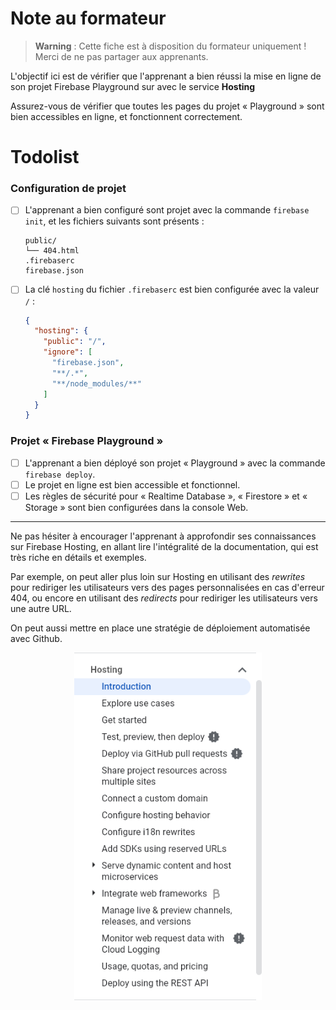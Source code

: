 # Note au formateur

> **Warning** : Cette fiche est à disposition du formateur uniquement ! Merci de ne pas partager aux apprenants.

L'objectif ici est de vérifier que l'apprenant a bien réussi la mise en ligne de son projet Firebase Playground sur avec le service **Hosting**

Assurez-vous de vérifier que toutes les pages du projet « Playground » sont bien accessibles en ligne, et fonctionnent correctement.

# Todolist

### Configuration de projet
- [ ] L'apprenant a bien configuré sont projet avec la commande `firebase init`, et les fichiers suivants sont présents :
    ```
    public/
    └── 404.html
    .firebaserc
    firebase.json
    ```
- [ ] La clé `hosting` du fichier `.firebaserc` est bien configurée avec la valeur `/` :
    ```json
    {
      "hosting": {
        "public": "/",
        "ignore": [
          "firebase.json",
          "**/.*",
          "**/node_modules/**"
        ]
      }
    }    
    ```

### Projet « Firebase Playground »
- [ ] L'apprenant a bien déployé son projet « Playground » avec la commande `firebase deploy`.
- [ ] Le projet en ligne est bien accessible et fonctionnel.
- [ ] Les règles de sécurité pour « Realtime Database », « Firestore » et « Storage » sont bien configurées dans la console Web.

---

Ne pas hésiter à encourager l'apprenant à approfondir ses connaissances sur Firebase Hosting, en allant lire l'intégralité de la documentation, qui est très riche en détails et exemples.

Par exemple, on peut aller plus loin sur Hosting en utilisant des _rewrites_ pour rediriger les utilisateurs vers des pages personnalisées en cas d'erreur 404, ou encore en utilisant des _redirects_ pour rediriger les utilisateurs vers une autre URL.

On peut aussi mettre en place une stratégie de déploiement automatisée avec Github.

<p align="center">
  <img src="./images/docs.png" width="300">
</p>